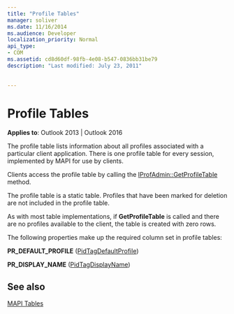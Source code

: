 ```yaml
---
title: "Profile Tables"
manager: soliver
ms.date: 11/16/2014
ms.audience: Developer
localization_priority: Normal
api_type:
- COM
ms.assetid: cd8d60df-98fb-4e08-b547-0836bb31be79
description: "Last modified: July 23, 2011"
 
 
---
```


# Profile Tables

  
  
**Applies to**: Outlook 2013 | Outlook 2016 
  
The profile table lists information about all profiles associated with a particular client application. There is one profile table for every session, implemented by MAPI for use by clients. 
  
Clients access the profile table by calling the [IProfAdmin::GetProfileTable](iprofadmin-getprofiletable.md) method. 
  
The profile table is a static table. Profiles that have been marked for deletion are not included in the profile table.
  
As with most table implementations, if **GetProfileTable** is called and there are no profiles available to the client, the table is created with zero rows. 
  
The following properties make up the required column set in profile tables:
  
 **PR_DEFAULT_PROFILE** ([PidTagDefaultProfile](pidtagdefaultprofile-canonical-property.md)) 
  
 **PR_DISPLAY_NAME** ([PidTagDisplayName](pidtagdisplayname-canonical-property.md)) 
  
## See also



[MAPI Tables](mapi-tables.md)

